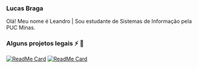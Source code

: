 ### Lucas Braga
Olá! Meu nome é Leandro | Sou estudante de Sistemas de Informação pela PUC Minas.<br/>

### Alguns projetos legais ⚡ :pushpin:
[![ReadMe Card](https://github-readme-stats.vercel.app/api/pin/?username=lucasbrafer&repo=Proffy)](https://github.com/lucasbrafer/Proffy)
[![ReadMe Card](https://github-readme-stats.vercel.app/api/pin/?username=lucasbrafer&repo=Eventos)](https://github.com/lucasbrafer/Eventos)

<!--
**lucasbrafer/lucasbrafer** is a ✨ _special_ ✨ repository because its `README.md` (this file) appears on your GitHub profile.

[![Top Langs](https://github.com/LeandroMartins0/springboot_2_java_11)]()
[![ReadMe Card](https://github.com/LeandroMartins0/node_js_blogapp_express)]()

Here are some ideas to get you started:

- 🔭 I’m currently working on ...
- 🌱 I’m currently learning ...
- 👯 I’m looking to collaborate on ...
- 🤔 I’m looking for help with ...
- 💬 Ask me about ...
- 📫 How to reach me: ...
- 😄 Pronouns: ...
- ⚡ Fun fact: ...
-->
